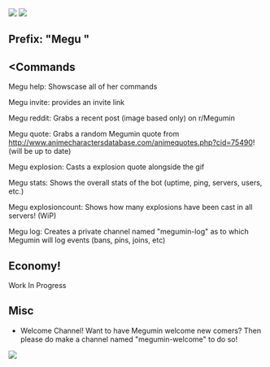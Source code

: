
<img src="https://i.imgur.com/e8Rr1au.png">
<a href="https://discordapp.com/oauth2/authorize/?permissions=537159744&scope=bot&client_id=587112134165397525"><img src="https://i.imgur.com/ElznqTa.png"></a>

## Prefix: "Megu "
  
## <Commands 
  
  Megu help: Showscase all of her commands 
  
  Megu invite: provides an invite link
  
  Megu reddit: Grabs a recent post (image based only) on r/Megumin
  
  Megu quote: Grabs a random Megumin quote from http://www.animecharactersdatabase.com/animequotes.php?cid=75490! (will be up to date)  
  
  Megu explosion: Casts a explosion quote alongside the gif
  
  Megu stats: Shows the overall stats of the bot (uptime, ping, servers, users, etc.)

  Megu explosioncount: Shows how many explosions have been cast in all servers! (WiP)

  Megu log: Creates a private channel named "megumin-log" as to which Megumin will log events (bans, pins, joins, etc)
 
## Economy!

  Work In Progress

## Misc

 - Welcome Channel! Want to have Megumin welcome new comers? Then please do make a channel named "megumin-welcome" to do so!

<img src="https://i.imgur.com/pV1mXKW.png">


